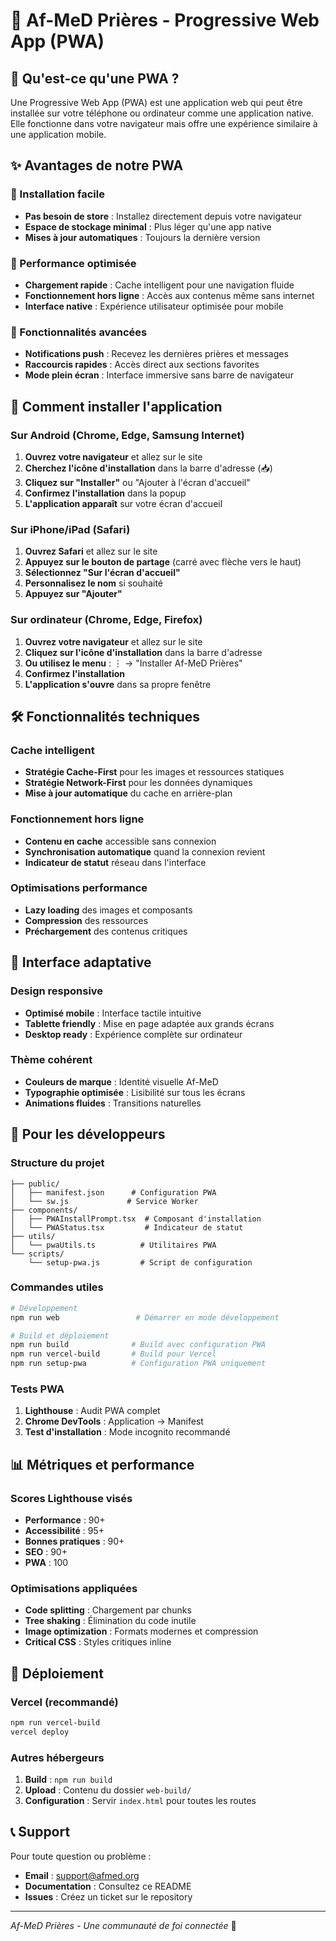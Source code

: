# 📱 Af-MeD Prières - Progressive Web App (PWA)

## 🎯 Qu'est-ce qu'une PWA ?

Une Progressive Web App (PWA) est une application web qui peut être installée sur votre téléphone ou ordinateur comme une application native. Elle fonctionne dans votre navigateur mais offre une expérience similaire à une application mobile.

## ✨ Avantages de notre PWA

### 📲 Installation facile
- **Pas besoin de store** : Installez directement depuis votre navigateur
- **Espace de stockage minimal** : Plus léger qu'une app native
- **Mises à jour automatiques** : Toujours la dernière version

### 🚀 Performance optimisée
- **Chargement rapide** : Cache intelligent pour une navigation fluide
- **Fonctionnement hors ligne** : Accès aux contenus même sans internet
- **Interface native** : Expérience utilisateur optimisée pour mobile

### 🔔 Fonctionnalités avancées
- **Notifications push** : Recevez les dernières prières et messages
- **Raccourcis rapides** : Accès direct aux sections favorites
- **Mode plein écran** : Interface immersive sans barre de navigateur

## 📱 Comment installer l'application

### Sur Android (Chrome, Edge, Samsung Internet)

1. **Ouvrez votre navigateur** et allez sur le site
2. **Cherchez l'icône d'installation** dans la barre d'adresse (📥)
3. **Cliquez sur "Installer"** ou "Ajouter à l'écran d'accueil"
4. **Confirmez l'installation** dans la popup
5. **L'application apparaît** sur votre écran d'accueil

### Sur iPhone/iPad (Safari)

1. **Ouvrez Safari** et allez sur le site
2. **Appuyez sur le bouton de partage** (carré avec flèche vers le haut)
3. **Sélectionnez "Sur l'écran d'accueil"**
4. **Personnalisez le nom** si souhaité
5. **Appuyez sur "Ajouter"**

### Sur ordinateur (Chrome, Edge, Firefox)

1. **Ouvrez votre navigateur** et allez sur le site
2. **Cliquez sur l'icône d'installation** dans la barre d'adresse
3. **Ou utilisez le menu** : ⋮ → "Installer Af-MeD Prières"
4. **Confirmez l'installation**
5. **L'application s'ouvre** dans sa propre fenêtre

## 🛠️ Fonctionnalités techniques

### Cache intelligent
- **Stratégie Cache-First** pour les images et ressources statiques
- **Stratégie Network-First** pour les données dynamiques
- **Mise à jour automatique** du cache en arrière-plan

### Fonctionnement hors ligne
- **Contenu en cache** accessible sans connexion
- **Synchronisation automatique** quand la connexion revient
- **Indicateur de statut** réseau dans l'interface

### Optimisations performance
- **Lazy loading** des images et composants
- **Compression** des ressources
- **Préchargement** des contenus critiques

## 🎨 Interface adaptative

### Design responsive
- **Optimisé mobile** : Interface tactile intuitive
- **Tablette friendly** : Mise en page adaptée aux grands écrans
- **Desktop ready** : Expérience complète sur ordinateur

### Thème cohérent
- **Couleurs de marque** : Identité visuelle Af-MeD
- **Typographie optimisée** : Lisibilité sur tous les écrans
- **Animations fluides** : Transitions naturelles

## 🔧 Pour les développeurs

### Structure du projet
```
├── public/
│   ├── manifest.json      # Configuration PWA
│   └── sw.js             # Service Worker
├── components/
│   ├── PWAInstallPrompt.tsx  # Composant d'installation
│   └── PWAStatus.tsx         # Indicateur de statut
├── utils/
│   └── pwaUtils.ts          # Utilitaires PWA
└── scripts/
    └── setup-pwa.js         # Script de configuration
```

### Commandes utiles
```bash
# Développement
npm run web                 # Démarrer en mode développement

# Build et déploiement
npm run build              # Build avec configuration PWA
npm run vercel-build       # Build pour Vercel
npm run setup-pwa          # Configuration PWA uniquement
```

### Tests PWA
1. **Lighthouse** : Audit PWA complet
2. **Chrome DevTools** : Application → Manifest
3. **Test d'installation** : Mode incognito recommandé

## 📊 Métriques et performance

### Scores Lighthouse visés
- **Performance** : 90+
- **Accessibilité** : 95+
- **Bonnes pratiques** : 90+
- **SEO** : 90+
- **PWA** : 100

### Optimisations appliquées
- **Code splitting** : Chargement par chunks
- **Tree shaking** : Élimination du code inutile
- **Image optimization** : Formats modernes et compression
- **Critical CSS** : Styles critiques inline

## 🚀 Déploiement

### Vercel (recommandé)
```bash
npm run vercel-build
vercel deploy
```

### Autres hébergeurs
1. **Build** : `npm run build`
2. **Upload** : Contenu du dossier `web-build/`
3. **Configuration** : Servir `index.html` pour toutes les routes

## 📞 Support

Pour toute question ou problème :
- **Email** : support@afmed.org
- **Documentation** : Consultez ce README
- **Issues** : Créez un ticket sur le repository

---

*Af-MeD Prières - Une communauté de foi connectée* 🙏
